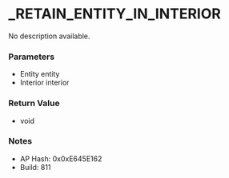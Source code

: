 # _RETAIN_ENTITY_IN_INTERIOR

No description available.

### Parameters
* Entity entity
* Interior interior

### Return Value
* void

### Notes
* AP Hash: 0x0xE645E162
* Build: 811

